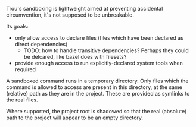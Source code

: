 Trou's sandboxing is lightweight aimed at preventing accidental circumvention, it's not supposed to be unbreakable.

Its goals:

 - only allow access to declare files (files which have been declared as direct dependencies)
   - TODO: how to handle transitive dependencies? Perhaps they could be delcared, like bazel does with filesets?
 - provide enough access to run explicitly-declared system tools when required

A sandboxed command runs in a temporary directory. Only files which the command is allowed to access are present in this directory, at the same (relative) path as they are in the project. These are provided as symlinks to the real files.

Where supported, the project root is shadowed so that the real (absolute) path to the project will appear to be an empty directory.
